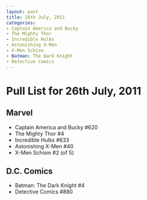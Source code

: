 ```yaml
---
layout: post
title: 26th July, 2011
categories:
- Captain America and Bucky
- The Mighty Thor
- Incredible Hulks
- Astonishing X-Men
- X-Men Schism
- Batman: The Dark Knight
- Detective Comics
---
```


# Pull List for 26th July, 2011

## Marvel

* Captain America and Bucky #620
* The Mighty Thor #4
* Incredible Hulks #633
* Astonishing X-Men #40
* X-Men Schism #2 (of 5)

## D.C. Comics

* Batman: The Dark Knight #4
* Detective Comics #880